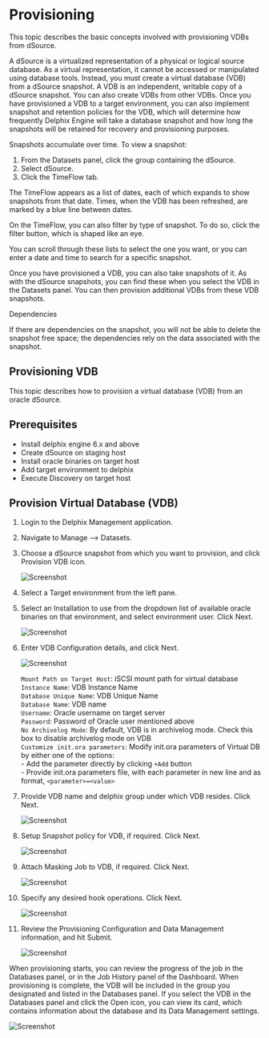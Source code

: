 # Provisioning

This topic describes the basic concepts involved with provisioning VDBs from dSource.

A dSource is a virtualized representation of a physical or logical source database. As a virtual representation, it cannot be accessed or manipulated using database tools. Instead, you must create a virtual database (VDB) from a dSource snapshot. A VDB is an independent, writable copy of a dSource snapshot. You can also create VDBs from other VDBs. Once you have provisioned a VDB to a target environment, you can also implement snapshot and retention policies for the VDB, which will determine how frequently Delphix Engine will take a database snapshot and how long the snapshots will be retained for recovery and provisioning purposes.

Snapshots accumulate over time. To view a snapshot:

1. From the Datasets panel, click the group containing the dSource.
2. Select dSource.
3. Click the TimeFlow tab.

The TimeFlow appears as a list of dates, each of which expands to show snapshots from that date. Times, when the VDB has been refreshed, are marked by a blue line between dates.

On the TimeFlow, you can also filter by type of snapshot. To do so, click the filter button, which is shaped like an eye.

You can scroll through these lists to select the one you want, or you can enter a date and time to search for a specific snapshot.

Once you have provisioned a VDB, you can also take snapshots of it. As with the dSource snapshots, you can find these when you select the VDB in the Datasets panel. You can then provision additional VDBs from these VDB snapshots.

Dependencies

If there are dependencies on the snapshot, you will not be able to delete the snapshot free space; the dependencies rely on the data associated with the snapshot.

Provisioning VDB
----------------
This topic describes how to provision a virtual database (VDB) from an oracle dSource.

Prerequisites
-------------

- Install delphix engine 6.x and above  
- Create dSource on staging host    
- Install oracle binaries on target host   
- Add target environment to delphix  
- Execute Discovery on target host

Provision Virtual Database (VDB)
----------

1. Login to the Delphix Management application.  
2. Navigate to Manage --> Datasets.   
3. Choose a dSource snapshot from which you want to provision, and click Provision VDB icon.    

    ![Screenshot](image/provision_1.png)

4. Select a Target environment from the left pane.  
5. Select an Installation to use from the dropdown list of available oracle binaries on that environment, and select environment user. Click Next.      

    ![Screenshot](image/provision_2.png)

6. Enter VDB Configuration details, and click Next.

    ![Screenshot](image/provision_3.png)

      `Mount Path on Target Host`: iSCSI mount path for virtual database    
        `Instance Name`: VDB Instance Name  
          `Database Unique Name`: VDB Unique Name   
            `Database Name`: VDB name   
            `Username`: Oracle username on target server     
            `Password`: Password of Oracle user mentioned above   
            `No Archivelog Mode`: By default, VDB is in archivelog mode. Check this box to disable archivelog mode on VDB     
            `Customize init.ora parameters`: Modify init.ora parameters of Virtual DB by either one of the options:   
                - Add the parameter directly by clicking `+Add` button    
                - Provide init.ora parameters file, with each parameter in new line and as format, `<parameter>=<value>`

7. Provide VDB name and delphix group under which VDB resides. Click Next.  

    ![Screenshot](image/provision_4.png)  

8. Setup Snapshot policy for VDB, if required. Click Next.  

    ![Screenshot](image/provision_5.png)

9. Attach Masking Job to VDB, if required. Click Next.  

    ![Screenshot](image/provision_6.png)

10. Specify any desired hook operations.  Click Next.

    ![Screenshot](image/provision_7.png)

12. Review the Provisioning Configuration and Data Management information, and hit Submit.    

    ![Screenshot](image/provision_8.png)

When provisioning starts, you can review the progress of the job in the Databases panel, or in the Job History panel of the Dashboard. When provisioning is complete, the VDB will be included in the group you designated and listed in the Databases panel. If you select the VDB in the Databases panel and click the Open icon, you can view its card, which contains information about the database and its Data Management settings.

![Screenshot](image/provision_9.png)
